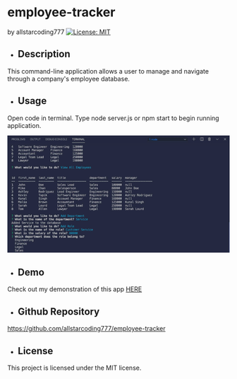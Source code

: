 # employee-tracker
  by allstarcoding777
  [![License: MIT](https://img.shields.io/badge/License-MIT-yellow.svg)](https://opensource.org/licenses/MIT)
  * ## Description
  This command-line application allows a user to manage and navigate through a company's employee database.
  * ## Usage
  Open code in terminal. Type node server.js or npm start to begin running application.
  
  ![webpage screenshot](assets/images/webpage-screenshot.png)
  
  * ## Demo
  Check out my demonstration of this app [HERE](https://drive.google.com/file/d/1UzR9BMaY9aWT7dmO09_iyJ78GFzzKAWT/view)
  * ## Github Repository
  https://github.com/allstarcoding777/employee-tracker
  * ## License
  This project is licensed under the MIT license.